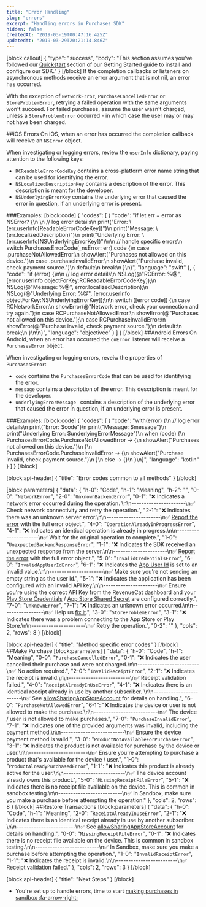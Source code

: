 ```yaml
---
title: "Error Handling"
slug: "errors"
excerpt: "Handling errors in Purchases SDK"
hidden: false
createdAt: "2019-03-19T00:47:16.425Z"
updatedAt: "2019-03-29T20:21:14.846Z"
---
```

[block:callout]
{
  "type": "success",
  "body": "This section assumes you've followed our [Quickstart](doc:getting-started-1) section of our Getting Started guide to install and configure our SDK."
}
[/block]
If the completion callbacks or listeners on asynchronous methods receive an error argument that is not nil, an error has occurred. 

With the exception of `NetworkError`, `PurchaseCancelledError` or `StoreProblemError`, retrying a failed operation with the same arguments won't succeed. For failed purchases, assume the user wasn't charged, unless a `StoreProblemError` occurred - in which case the user may or may not have been charged.

##iOS Errors
On iOS, when an error has occurred the completion callback will receive an `NSError` object. 

When investigating or logging errors, review the `userInfo` dictionary, paying attention to the following keys: 
- `RCReadableErrorCodeKey` contains a cross-platform error name string that can be used for identifying the error. 
- `NSLocalizedDescriptionKey` contains a description of the error. This description is meant for the developer. 
- `NSUnderlyingErrorKey` contains the underlying error that caused the error in question, if an underlying error is present.

###Examples:
[block:code]
{
  "codes": [
    {
      "code": "if let err = error as NSError? {\n                \n    // log error details\n    print(\"Error: \\(err.userInfo[ReadableErrorCodeKey])\")\n    print(\"Message: \\(err.localizedDescription)\")\n    print(\"Underlying Error: \\(err.userInfo[NSUnderlyingErrorKey])\")\n\n    // handle specific errors\n    switch PurchasesErrorCode(_nsError: err).code {\n    case .purchaseNotAllowedError:\n        showAlert(\"Purchases not allowed on this device.\")\n    case .purchaseInvalidError:\n        showAlert(\"Purchase invalid, check payment source.\")\n    default:\n        break\n    }\n}",
      "language": "swift"
    },
    {
      "code": "if (error) {\n\n    // log error details\n    NSLog(@\"RCError: %@\", [error.userInfo objectForKey:RCReadableErrorCodeKey]);\n    NSLog(@\"Message: %@\", error.localizedDescription);\n    NSLog(@\"Underlying Error: %@\", [error.userInfo objectForKey:NSUnderlyingErrorKey]);\n\n    switch ([error code]) {\n        case RCNetworkError:\n            showError(@\"Network error, check your connection and try again.\");\n        case RCPurchaseNotAllowedError:\n            showError(@\"Purchases not allowed on this device.\");\n        case RCPurchaseInvalidError:\n            showError(@\"Purchase invalid, check payment source.\");\n        default:\n            break;\n    }\n\n}",
      "language": "objectivec"
    }
  ]
}
[/block]
##Android Errors
On Android, when an error has occurred the `onError` listener will receive a `PurchasesError` object.

When investigating or logging errors, reveiw the properties of `PurchasesError`:
- `code` contains the `PurchasesErrorCode` that can be used for identifying the error.
- `message` contains a description of the error. This description is meant for the developer.
- `underlyingErrorMessage ` contains a description of the underlying error that caused the error in question, if an underlying error is present.

###Examples:
[block:code]
{
  "codes": [
    {
      "code": "with(error) {\n    // log error details\n    print(\"Error: $code\")\n    print(\"Message: $message\")\n    print(\"Underlying Error: $underlyingErrorMessage\")\n    when (code) {\n        PurchasesErrorCode.PurchaseNotAllowedError -> {\n            showAlert(\"Purchases not allowed on this device.\")\n        }\n        PurchasesErrorCode.PurchaseInvalidError -> {\n            showAlert(\"Purchase invalid, check payment source.\")\n        }\n        else -> {}\n    }\n}",
      "language": "kotlin"
    }
  ]
}
[/block]

[block:api-header]
{
  "title": "Error codes common to all methods"
}
[/block]

[block:parameters]
{
  "data": {
    "h-0": "Code",
    "h-1": "Meaning",
    "h-2": "",
    "0-0": "`NetworkError`",
    "2-0": "`UnknownBackendError`",
    "0-1": "❌ Indicates a network error occurred during the operation.  \n\n----------------------\n✅ Check network connectivity and retry the operation.",
    "2-1": "❌ Indicates there was an unknown server error.\n\n----------------------\n✅ [Report the error](https://www.revenuecat.com/support) with the full error object.",
    "4-0": "`OperationAlreadyInProgressError`",
    "4-1": "❌ Indicates an identical operation is already in progress.\n\n----------------------\n✅ Wait for the original operation to complete.",
    "1-0": "`UnexpectedBackendResponseError`",
    "1-1": "❌ Indicates the SDK received an unexpected response from the server.\n\n----------------------\n✅ [Report the error](https://www.revenuecat.com/support) with the full error object.",
    "5-0": "`InvalidCredentialsError`",
    "6-0": "`InvalidAppUserIdError`",
    "6-1": "❌ Indicates the [App User Id](doc:user-ids) is set to an invalid value.\n\n----------------------\n✅ Make sure you're not sending an empty string as the user id.",
    "5-1": "❌ Indicates the application has been configured with an invalid API key.\n\n----------------------\n✅ Ensure you're using the correct API Key from the RevenueCat dashboard and your [Play Store Credentials](https://docs.revenuecat.com/docs/creating-play-service-credentials) / [App Store Shared Secret](https://docs.revenuecat.com/docs/itunesconnect-app-specific-shared-secret) are configured correctly.",
    "7-0": "`UnknownError`",
    "7-1": "❌ Indicates an unknown error occurred.\n\n-----------------\n✅ Help us [fix it](https://www.revenuecat.com/jobs/).",
    "3-0": "`StoreProblemError`",
    "3-1": "❌ Indicates there was a problem connecting to the App Store or Play Store.\n\n----------------------\n✅ Retry the operation.",
    "0-2": ""
  },
  "cols": 2,
  "rows": 8
}
[/block]

[block:api-header]
{
  "title": "Method specific error codes"
}
[/block]
##Make Purchase
[block:parameters]
{
  "data": {
    "h-0": "Code",
    "h-1": "Meaning",
    "0-0": "`PurchaseCancelledError`",
    "0-1": "❌ Indicates the user cancelled their purchase and were not charged.\n\n-------------------------\n✅ No action required.",
    "2-0": "`InvalidReceiptError`",
    "2-1": "❌ Indicates the receipt is invalid.\n\n-------------------------\n✅ Receipt validation failed.",
    "4-0": "`ReceiptAlreadyInUseError`",
    "4-1": "❌ Indicates there is an identical receipt already in use by another subscriber. \n\n------------------------\n✅ See [allowSharingAppStoreAccount](doc:user-ids#section-sharing-subscriptions-across-store-accounts) for details on handling.",
    "6-0": "`PurchaseNotAllowedError`",
    "6-1": "❌ Indicates the device or user is not allowed to make the purchase.\n\n--------------------------\n✅ The device / user is not allowed to make purchases.",
    "7-0": "`PurchaseInvalidError`",
    "7-1": "❌ Indicates one of the provided arguments was invalid, including the payment method.\n\n--------------------------\n✅ Ensure the device payment method is valid.",
    "3-0": "`ProductNotAvailableForPurchaseError`",
    "3-1": "❌ Indicates the product is not available for purchase by the device or user.\n\n------------------------\n✅ Ensure you're attempting to purchase a product that's available for the device / user.",
    "1-0": "`ProductAlreadyPurchasedError`",
    "1-1": "❌ Indicates this product is already active for the user.\n\n-------------------------\n✅ The device account already owns this product.",
    "5-0": "`MissingReceiptFileError`",
    "5-1": "❌ Indicates there is no receipt file available on the device. This is common in sandbox testing.\n\n--------------------------\n✅ In Sandbox, make sure you make a purchase before attempting the operation."
  },
  "cols": 2,
  "rows": 8
}
[/block]
##Restore Transactions
[block:parameters]
{
  "data": {
    "h-0": "Code",
    "h-1": "Meaning",
    "2-0": "`ReceiptAlreadyInUseError`",
    "2-1": "❌ Indicates there is an identical receipt already in use by another subscriber. \n\n------------------------\n✅ See [allowSharingAppStoreAccount](doc:user-ids#section-sharing-subscriptions-across-store-accounts) for details on handling.",
    "0-0": "`MissingReceiptFileError`",
    "0-1": "❌ Indicates there is no receipt file available on the device. This is common in sandbox testing.\n\n--------------------------\n✅ In Sandbox, make sure you make a purchase before attempting the operation.",
    "1-0": "`InvalidReceiptError`",
    "1-1": "❌ Indicates the receipt is invalid.\n\n-------------------------\n✅ Receipt validation failed."
  },
  "cols": 2,
  "rows": 3
}
[/block]

[block:api-header]
{
  "title": "Next Steps"
}
[/block]
* You're set up to handle errors, time to start [making purchases in sandbox :fa-arrow-right:](doc:sandbox)